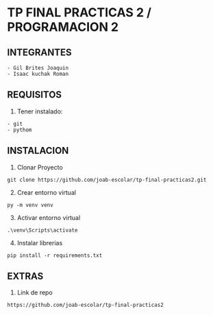 
# TP FINAL PRACTICAS 2 / PROGRAMACION 2

## INTEGRANTES
```
- Gil Brites Joaquin 
- Isaac kuchak Roman
```

## REQUISITOS
1. Tener instalado:
```
- git
- pythom
```

## INSTALACION

1. Clonar Proyecto
```
git clone https://github.com/joab-escolar/tp-final-practicas2.git
```

2. Crear entorno virtual
```
py -m venv venv
```

3. Activar entorno virtual
```
.\venv\Scripts\activate
```

4. Instalar librerias
```
pip install -r requirements.txt
```


## EXTRAS

1. Link de repo
```
https://github.com/joab-escolar/tp-final-practicas2
```
